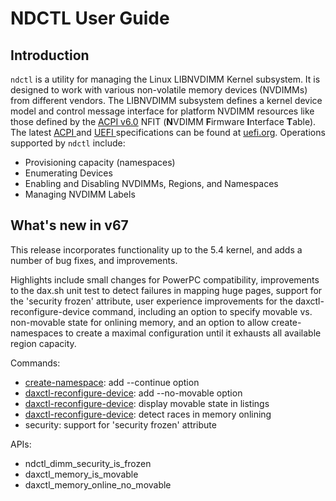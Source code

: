 # NDCTL User Guide

## Introduction

`ndctl` is a utility for managing the Linux LIBNVDIMM Kernel subsystem. It is designed to work with various non-volatile memory devices \(NVDIMMs\) from different vendors. The LIBNVDIMM subsystem defines a kernel device model and control message interface for platform NVDIMM resources like those defined by the [ACPI v6.0](http://www.uefi.org/sites/default/files/resources/ACPI_6_0_Errata_A.PDF) NFIT \(**N**VDIMM **F**irmware **I**nterface **T**able\). The latest [ACPI ](http://www.uefi.org/specifications)and [UEFI ](http://www.uefi.org/specifications)specifications can be found at [uefi.org](http://www.uefi.org). Operations supported by `ndctl` include:

* Provisioning capacity \(namespaces\)
* Enumerating Devices
* Enabling and Disabling NVDIMMs, Regions, and Namespaces
* Managing NVDIMM Labels

## What's new in v67

This release incorporates functionality up to the 5.4 kernel, and adds a number of bug fixes, and improvements.

Highlights include small changes for PowerPC compatibility, improvements to the dax.sh unit test to detect failures in mapping huge pages, support for the 'security frozen' attribute, user experience improvements for the daxctl-reconfigure-device command, including an option to specify movable vs. non-movable state for onlining memory, and an option to allow create-namespaces to create a maximal configuration until it exhausts all available region capacity.

Commands: 

* [create-namespace](ndctl-man-pages/ndctl-create-namespace.md): add --continue option 
* [daxctl-reconfigure-device](daxctl-man-pages/daxctl-reconfigure-device.md): add --no-movable option 
* [daxctl-reconfigure-device](daxctl-man-pages/daxctl-reconfigure-device.md): display movable state in listings 
* [daxctl-reconfigure-device](daxctl-man-pages/daxctl-reconfigure-device.md): detect races in memory onlining 
* security: support for 'security frozen' attribute

APIs: 

* ndctl\_dimm\_security\_is\_frozen 
* daxctl\_memory\_is\_movable 
* daxctl\_memory\_online\_no\_movable

